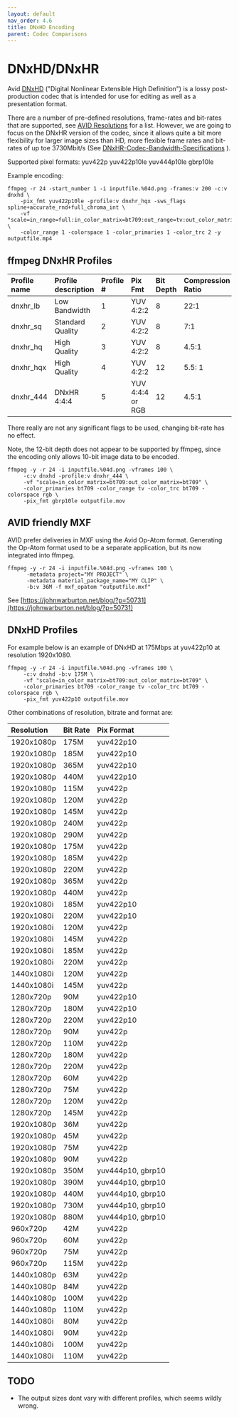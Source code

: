 ```yaml
---
layout: default
nav_order: 4.6
title: DNxHD Encoding
parent: Codec Comparisons
---
```



# DNxHD/DNxHR

Avid [DNxHD](https://en.wikipedia.org/wiki/Avid_DNxHD) ("Digital Nonlinear Extensible High Definition") is a lossy post-production codec that is intended for use for editing as well as a presentation format.

There are a number of pre-defined resolutions, frame-rates and bit-rates that are supported, see [AVID Resolutions](https://en.wikipedia.org/wiki/List_of_Avid_DNxHD_resolutions) for a list. However, we are going to focus on the DNxHR version of the codec, since it allows quite a bit more flexibility for larger image sizes than HD, more flexible frame rates and bit-rates of up toe 3730Mbit/s (See  [DNxHR-Codec-Bandwidth-Specifications](https://avid.secure.force.com/pkb/articles/en_US/White_Paper/DNxHR-Codec-Bandwidth-Specifications) ).


Supported pixel formats: yuv422p yuv422p10le yuv444p10le gbrp10le

Example encoding:

<!---
name: test_dnxhd
sources: 
- sourceimages/chip-chart-1080-noicc.png.yml
comparisontest:
   - testtype: idiff
   - testtype: assertresults
     tests:
     - assert: less
       value: max_error
       less: 0.00195
-->
```
ffmpeg -r 24 -start_number 1 -i inputfile.%04d.png -frames:v 200 -c:v dnxhd \
    -pix_fmt yuv422p10le -profile:v dnxhr_hqx -sws_flags spline+accurate_rnd+full_chroma_int \
    -vf "scale=in_range=full:in_color_matrix=bt709:out_range=tv:out_color_matrix=bt709" \
    -color_range 1 -colorspace 1 -color_primaries 1 -color_trc 2 -y  outputfile.mp4
```


## ffmpeg DNxHR Profiles

| Profile name | Profile description | Profile # | Pix Fmt | Bit Depth | Compression Ratio |
|:----------|:-----------|:-----------|:-----------|:-----------|:-----------|
| dnxhr_lb | Low Bandwidth | 1 | YUV 4:2:2 | 8 | 22:1 |
| dnxhr_sq | Standard Quality | 2 | YUV 4:2:2 | 8 | 7:1 |
| dnxhr_hq | High Quality | 3 | YUV 4:2:2 | 8 | 4.5:1 |
| dnxhr_hqx | High Quality | 4 | YUV 4:2:2 | 12 | 5.5: 1 |
| dnxhr_444 | DNxHR 4:4:4 | 5 | YUV 4:4:4 or RGB | 12 | 4.5:1 |

There really are not any significant flags to be used, changing bit-rate has no effect.

Note, the 12-bit depth does not appear to be supported by ffmpeg, since the encoding only allows 10-bit image data to be encoded.

<!---
name: test_prores444
sources: 
- sourceimages/chip-chart-1080-16bit-noicc.png.yml
comparisontest:
   - testtype: idiff
   - testtype: assertresults
     tests:
     - assert: less
       value: max_error
       less: 0.00195
-->
```
ffmpeg -y -r 24 -i inputfile.%04d.png -vframes 100 \
     -c:v dnxhd -profile:v dnxhr_444 \
     -vf "scale=in_color_matrix=bt709:out_color_matrix=bt709" \
     -color_primaries bt709 -color_range tv -color_trc bt709 -colorspace rgb \
     -pix_fmt gbrp10le outputfile.mov
```

## AVID friendly MXF

AVID prefer deliveries in MXF using the Avid Op-Atom format. Generating the Op-Atom format used to be a separate application, but its now integrated into ffmpeg.

```
ffmpeg -y -r 24 -i inputfile.%04d.png -vframes 100 \
      -metadata project="MY PROJECT" \
      -metadata material_package_name="MY CLIP" \
      -b:v 36M -f mxf_opatom "outputfile.mxf" 
 ```

 See [https://johnwarburton.net/blog/?p=50731](https://johnwarburton.net/blog/?p=50731)

## DNxHD Profiles

For example below is an example of DNxHD at 175Mbps at yuv422p10 at resolution 1920x1080.

```
ffmpeg -y -r 24 -i inputfile.%04d.png -vframes 100 \
     -c:v dnxhd -b:v 175M \
     -vf "scale=in_color_matrix=bt709:out_color_matrix=bt709" \
     -color_primaries bt709 -color_range tv -color_trc bt709 -colorspace rgb \
     -pix_fmt yuv422p10 outputfile.mov
```

Other combinations of resolution, bitrate and format are:

| Resolution | Bit Rate | Pix Format |
|:----------|:-----------|:-----------|
| 1920x1080p|  175M  |  yuv422p10 |
| 1920x1080p|  185M  |  yuv422p10 |
| 1920x1080p|  365M  |  yuv422p10 |
| 1920x1080p|  440M  |  yuv422p10 |
| 1920x1080p|  115M  |  yuv422p |
| 1920x1080p|  120M  |  yuv422p |
| 1920x1080p|  145M  |  yuv422p |
| 1920x1080p|  240M  |  yuv422p |
| 1920x1080p|  290M  |  yuv422p |
| 1920x1080p|  175M  |  yuv422p |
| 1920x1080p|  185M  |  yuv422p |
| 1920x1080p|  220M  |  yuv422p |
| 1920x1080p|  365M  |  yuv422p |
| 1920x1080p|  440M  |  yuv422p |
| 1920x1080i|  185M  |  yuv422p10 |
| 1920x1080i|  220M  |  yuv422p10 |
| 1920x1080i|  120M  |  yuv422p |
| 1920x1080i|  145M  |  yuv422p |
| 1920x1080i|  185M  |  yuv422p |
| 1920x1080i|  220M  |  yuv422p |
| 1440x1080i|  120M  |  yuv422p |
| 1440x1080i|  145M  |  yuv422p |
| 1280x720p|  90M  |  yuv422p10 |
| 1280x720p|  180M  |  yuv422p10 |
| 1280x720p|  220M  |  yuv422p10 |
| 1280x720p|  90M  |  yuv422p |
| 1280x720p|  110M  |  yuv422p |
| 1280x720p|  180M  |  yuv422p |
| 1280x720p|  220M  |  yuv422p |
| 1280x720p|  60M  |  yuv422p |
| 1280x720p|  75M  |  yuv422p |
| 1280x720p|  120M  |  yuv422p |
| 1280x720p|  145M  |  yuv422p |
| 1920x1080p|  36M  |  yuv422p |
| 1920x1080p|  45M  |  yuv422p |
| 1920x1080p|  75M  |  yuv422p |
| 1920x1080p|  90M  |  yuv422p |
| 1920x1080p|  350M  |  yuv444p10, gbrp10 |
| 1920x1080p|  390M  |  yuv444p10, gbrp10 |
| 1920x1080p|  440M  |  yuv444p10, gbrp10 |
| 1920x1080p|  730M  |  yuv444p10, gbrp10 |
| 1920x1080p|  880M  |  yuv444p10, gbrp10 |
| 960x720p|  42M  |  yuv422p |
| 960x720p|  60M  |  yuv422p |
| 960x720p|  75M  |  yuv422p |
| 960x720p|  115M  |  yuv422p |
| 1440x1080p|  63M  |  yuv422p |
| 1440x1080p|  84M  |  yuv422p |
| 1440x1080p|  100M  |  yuv422p |
| 1440x1080p|  110M  |  yuv422p |
| 1440x1080i|  80M  |  yuv422p |
| 1440x1080i|  90M  |  yuv422p |
| 1440x1080i|  100M  |  yuv422p |
| 1440x1080i|  110M  |  yuv422p |

## TODO

   * The output sizes dont vary with different profiles, which seems wildly wrong.